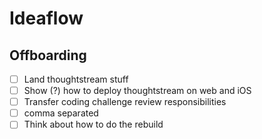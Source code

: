 # Ideaflow



## Offboarding
- [ ] Land thoughtstream stuff
- [ ] Show (?) how to deploy thoughtstream on web and iOS 
- [ ] Transfer coding challenge review responsibilities
- [ ] comma separated
- [ ] Think about how to do the rebuild